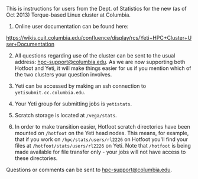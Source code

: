 This is instructions for users from the Dept. of Statistics for the new (as of Oct 2013) Torque-based Linux cluster at Columbia.

1. Online user documentation can be found here:

 https://wikis.cuit.columbia.edu/confluence/display/rcs/Yeti+HPC+Cluster+User+Documentation

2. All questions regarding use of the cluster can be sent to the usual
address: hpc-support@columbia.edu.  As we are now supporting both
Hotfoot and Yeti, it will make things easier for us if you mention
which of the two clusters your question involves.

3. Yeti can be accessed by making an ssh connection to
```yetisubmit.cc.columbia.edu```.

4. Your Yeti group for submitting jobs is ```yetistats```.

5. Scratch storage is located at ```/vega/stats```.

6. In order to make transition easier, Hotfoot scratch directories
have been mounted on ```/hotfoot``` on the Yeti head nodes.  This means, for
example, that if you work on ```/hpc/stats/users/rl2226``` on Hotfoot you'll
find your files at ```/hotfoot/stats/users/rl2226``` on Yeti.  Note that
```/hotfoot``` is being made available for file transfer only - your jobs
will not have access to these directories.

Questions or comments can be sent to hpc-support@columbia.edu.
